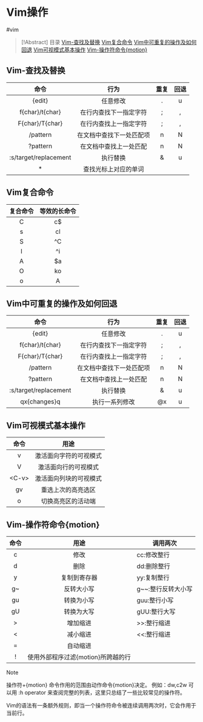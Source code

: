 # Vim操作
#vim

> [!Abstract]  目录
> [Vim-查找及替换](2-a-2%20(Vim%20操作).md#Vim-查找及替换) 
> [Vim复合命令](2-a-2%20(Vim%20操作).md#Vim复合命令)
> [Vim中可重复的操作及如何回退](2-a-2%20(Vim%20操作).md#Vim中可重复的操作及如何回退)
> [Vim可视模式基本操作](2-a-2%20(Vim%20操作).md#Vim可视模式基本操作)
> [Vim-操作符命令{motion}](2-a-2%20(Vim%20操作).md#Vim-操作符命令{motion})

## Vim-查找及替换
|          命令           |      行为      | 重复  | 回退  |
| :-------------------: | :----------: | :-: | :-: |
|        {edit}         |     任意修改     |  .  |  u  |
|    f{char}/t{char}    | 在行内查找下一指定字符  |  ;  |  ,  |
|    F{char}/T{char}    | 在行内查找上一指定字符  |  ;  |  ,  |
|       /pattern        | 在文档中查找下一处匹配项 |  n  |  N  |
|       ?pattern        | 在文档中查找上一处匹配  |  n  |  N  |
| :s/target/replacement |     执行替换     |  &  |  u  |
|           *           |  查找光标上对应的单词  |     |     |

## Vim复合命令

| 复合命令 | 等效的长命令 |
| :--: | :----: |
|  C   |   c$   |
|  s   |   cl   |
|  S   |  \^C   |
|  I   |  \^i   |
|  A   |   $a   |
|  O   |   ko   |
|  o   |   A    |
 
## Vim中可重复的操作及如何回退

|          命令           |      行为      | 重复  | 回退  |
| :-------------------: | :----------: | :-: | :-: |
|        {edit}         |     任意修改     |  .  |  u  |
|    f{char}/t{char}    | 在行内查找下一指定字符  |  ;  |  ,  |
|    F{char}/T{char}    | 在行内查找上一指定字符  |  ;  |  ,  |
|       /pattern        | 在文档中查找下一处匹配项 |  n  |  N  |
|       ?pattern        | 在文档中查找上一处匹配  |  n  |  N  |
| :s/target/replacement |     执行替换     |  &  |  u  |
|     qx{changes}q      |   执行一系列修改    | @x  |  u  |

## Vim可视模式基本操作

|   命令   |     用途      |
| :----: | :---------: |
|   v    | 激活面向字符的可视模式 |
|   V    | 激活面向行的可视模式  |
| \<C-v> | 激活面向列块的可视模式 |
|   gv   |  重选上次的高亮选区  |
|   o    |  切换高亮区的活动端  |

## Vim-操作符命令{motion}

| 命令  |          用途           | 调用两次         |
| :-: | :-------------------: | ------------ |
|  c  |          修改           | cc:修改整行      |
|  d  |          删除           | dd:删除整行      |
|  y  |        复制到寄存器         | yy:复制整行      |
| g~  |         反转大小写         | g\~~:整行反转大小写 |
| gu  |         转换为小写         | guu:整行小写     |
| gU  |         转换为大写         | gUU:整行大写     |
|  >  |         增加缩进          | >>:整行缩进      |
|  <  |         减小缩进          | <<:整行缩进      |
|  =  |         自动缩进          |              |
|  !  | 使用外部程序过滤{motion}所跨越的行 |              |

> [!NOTE]
> 操作符+{motion} 命令作用的范围由动作命令{motion}决定。
> 例如：dw,c2w
> 可以用 :h operator 来查阅完整的列表，这里只总结了一些比较常见的操作符。
> 
> Vim的语法有一条额外规则，即当一个操作符命令被连续调用两次时，它会作用于当前行。
> 